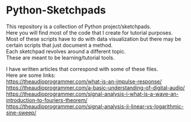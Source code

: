 # Python-Sketchpads
This repository is a collection of Python project/sketchpads.<br/>
Here you will find most of the code that I create for tutorial purposes.<br/>
Most of these scripts have to do with data visualization
but there may be certain scripts that just document a method. <br/>
Each sketchpad revolves around a different topic.<br/>
These are meant to be learning/tutorial tools.<br/>

I have written articles that correspond with some of these files.<br/>
Here are some links:<br/>
https://theaudioprogrammer.com/what-is-an-impulse-response/ <br/>
https://theaudioprogrammer.com/a-basic-understanding-of-digital-audio/ <br/>
https://theaudioprogrammer.com/signal-analysis-i-what-is-a-wave-an-introduction-to-fouriers-theorem/ <br/>
https://theaudioprogrammer.com/signal-analysis-ii-linear-vs-logarithmic-sine-sweep/ <br/>
<br/>
<br/>
<br/>

